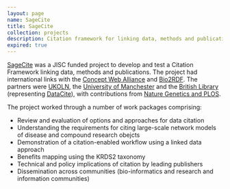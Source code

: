 ```yaml
---
layout: page
name: SageCite
title: SageCite
collection: projects
description: Citation framework for linking data, methods and publications
expired: true
---
```


[SageCite](http://www.mygrid.org.uk/projects/sagecite/) was a JISC funded project to develop and test a Citation Framework linking data, methods and publications.
The project had international links with the [Concept Web Alliance](http://conceptweblog.wordpress.com/) and [Bio2RDF](http://bio2rdf.org/). The partners were [UKOLN](http://www.ukoln.ac.uk/),
the [University of Manchester](http://www.manchester.ac.uk/) and the [British Library](http://www.bl.uk/) (representing [DataCite](http://datacite.org/)),
with contributions from [Nature Genetics and PLOS](http://www.nature.com/ng/index.html).

The project worked through a number of work packages comprising:

* Review and evaluation of options and approaches for data citation
* Understanding the requirements for citing large-scale network models of disease and compound research obejcts
* Demonstration of a citation-enabled workflow using a linked data approach
* Benefits mapping using the KRDS2 taxonomy
* Technical and policy implications of citation by leading publishers
* Dissemination across communities (bio-informatics and research and information communities)